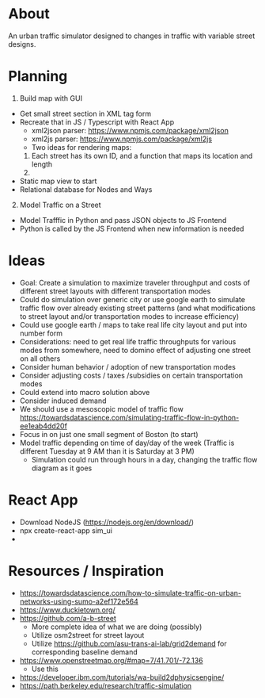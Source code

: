 # About
An urban traffic simulator designed to changes in traffic with variable street designs.

# Planning
1. Build map with GUI
 - Get small street section in XML tag form
 - Recreate that in JS / Typescript with React App
   - xml2json parser: https://www.npmjs.com/package/xml2json
   - xml2js parser: https://www.npmjs.com/package/xml2js
   - Two ideas for rendering maps:
   1. Each street has its own ID, and a function that maps its location and length
   2. 
 - Static map view to start
 - Relational database for Nodes and Ways
 
2. Model Traffic on a Street 
- Model Trafffic in Python and pass JSON objects to JS Frontend
- Python is called by the JS Frontend when new information is needed

# Ideas 
- Goal: Create a simulation to maximize traveler throughput and costs of different street layouts with different transportation modes
- Could do simulation over generic city or use google earth to simulate traffic flow over already existing street patterns (and what modifications to street layout and/or transportation modes to increase efficiency)
- Could use google earth / maps to take real life city layout and put into number form
- Considerations: need to get real life traffic throughputs for various modes from somewhere, need to domino effect of adjusting one street on all others
- Consider human behavior / adoption of new transportation modes
- Consider adjusting costs / taxes /subsidies on certain transportation modes
- Could extend into macro solution above
- Consider induced demand
- We should use a mesoscopic model of traffic flow https://towardsdatascience.com/simulating-traffic-flow-in-python-ee1eab4dd20f
- Focus in on just one small segment of Boston (to start)
- Model traffic depending on time of day/day of the week (Traffic is different Tuesday at 9 AM than it is Saturday at 3 PM)
  - Simulation could run through hours in a day, changing the traffic flow diagram as it goes

# React App
- Download NodeJS (https://nodejs.org/en/download/)
- npx create-react-app sim_ui
- 


# Resources / Inspiration
- https://towardsdatascience.com/how-to-simulate-traffic-on-urban-networks-using-sumo-a2ef172e564
- https://www.duckietown.org/
- https://github.com/a-b-street
  - More complete idea of what we are doing (possibly)
  - Utilize osm2street for street layout
  - Utilize https://github.com/asu-trans-ai-lab/grid2demand for corresponding baseline demand
- https://www.openstreetmap.org/#map=7/41.701/-72.136
  - Use this
- https://developer.ibm.com/tutorials/wa-build2dphysicsengine/
- https://path.berkeley.edu/research/traffic-simulation
